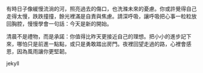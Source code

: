 有時日子像緩慢流淌的河，照亮過去的傷口，也洗滌未來的憂慮。你或許覺得自己走得太慢，跌跌撞撞，餘光裡滿是自責與焦慮。請深呼吸，讓呼吸把心事一粒粒放回胸腔，慢慢學會一句話：今天是新的開始。

清晨不是禮物，而是承諾：你值得比昨天更接近自己的理想。把小小的進步記下來，哪怕只是前進一點點，或只是勇敢踏出房門。夜裡回望走過的路，心裡會感恩，因為風雨讓你更堅韌。

jekyll